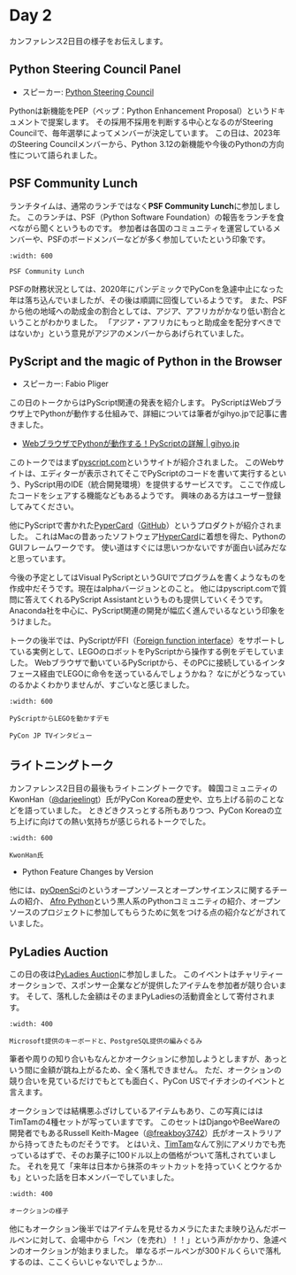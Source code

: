 # Day 2

カンファレンス2日目の様子をお伝えします。

## Python Steering Council Panel

* スピーカー: [Python Steering Council](https://us.pycon.org/2023/about/keynote-speakers/#python-steering-council)

Pythonは新機能をPEP（ペップ：Python Enhancement Proposal）というドキュメントで提案します。
その採用不採用を判断する中心となるのがSteering Councilで、毎年選挙によってメンバーが決定しています。
この日は、2023年のSteering Councilメンバーから、Python 3.12の新機能や今後のPythonの方向性について語られました。

## PSF Community Lunch

ランチタイムは、通常のランチではなく**PSF Community Lunch**に参加しました。
このランチは、PSF（Python Software Foundation）の報告をランチを食べながら聞くというものです。
参加者は各国のコミュニティを運営しているメンバーや、PSFのボードメンバーなどが多く参加していたという印象です。

```{figure} images/psf-lunch.jpg
:width: 600

PSF Community Lunch
```

PSFの財務状況としては、2020年にパンデミックでPyConを急遽中止になった年は落ち込んでいましたが、その後は順調に回復しているようです。
また、PSFから他の地域への助成金の割合としては、アジア、アフリカがかなり低い割合ということがわかりました。
「アジア・アフリカにもっと助成金を配分すべきではないか」という意見がアジアのメンバーからあげられていました。

## PyScript and the magic of Python in the Browser

* スピーカー: Fabio Pliger

この日のトークからはPyScript関連の発表を紹介します。
PyScriptはWebブラウザ上でPythonが動作する仕組みで、詳細については筆者がgihyo.jpで記事に書きました。

* [WebブラウザでPythonが動作する！PyScriptの詳解 | gihyo.jp](https://gihyo.jp/article/2023/04/monthly-python-2304)

このトークではまず[pyscript.com](https://pyscript.com/)というサイトが紹介されました。
このWebサイトは、エディターが表示されてそこでPyScriptのコードを書いて実行するという、PyScript用のIDE（統合開発環境）を提供するサービスです。
ここで作成したコードをシェアする機能などもあるようです。
興味のある方はユーザー登録してみてください。

他にPyScriptで書かれた[PyperCard](https://pyscript.github.io/pypercard/)（[GitHub](https://github.com/pyscript/pypercard)）というプロダクトが紹介されました。
これはMacの昔あったソフトウェア[HyperCard](https://ja.wikipedia.org/wiki/HyperCard)に着想を得た、PythonのGUIフレームワークです。
使い道はすぐには思いつかないですが面白い試みだなと思っています。

今後の予定としてはVisual PyScriptというGUIでプログラムを書くようなものを作成中だそうです。現在はalphaバージョンとのこと。
他にはpyscript.comで質問に答えてくれるPyScript Assistantというものも提供していくそうです。
Anaconda社を中心に、PyScript関連の開発が幅広く進んでいるなという印象をうけました。

トークの後半では、PyScriptがFFI（[Foreign function interface](https://ja.wikipedia.org/wiki/Foreign_function_interface)）をサポートしている実例として、LEGOのロボットをPyScriptから操作する例をデモしていました。
Webブラウザで動いているPyScriptから、そのPCに接続しているインタフェース経由でLEGOに命令を送っているんでしょうかね？
なにがどうなっていのるかよくわかりませんが、すごいなと感じました。

```{figure} images/pyscript-lego.jpg
:width: 600

PyScriptからLEGOを動かすデモ
```

```{admonition} コラムタイトルを書く(terada担当)
PyCon JP TVインタビュー
```

## ライトニングトーク

カンファレンス2日目の最後もライトニングトークです。
韓国コミュニティのKwonHan（[@darjeelingt](https://twitter.com/darjeelingt)）氏がPyCon Koreaの歴史や、立ち上げる前のことなどを語っていました。
ときどきクスっとする所もありつつ、PyCon Koreaの立ち上げに向けての熱い気持ちが感じられるトークでした。

```{figure} images/kwonhan.jpg
:width: 600

KwonHan氏
```


* Python Feature Changes by Version

他には、[pyOpenSci](https://www.pyopensci.org/)のというオープンソースとオープンサイエンスに関するチームの紹介、
[Afro Python](https://afropython.org/)という黒人系のPythonコミュニティの紹介、オープンソースのプロジェクトに参加してもらうために気をつける点の紹介などがされていました。
  
## PyLadies Auction

この日の夜は[PyLadies Auction](https://us.pycon.org/2023/events/pyladies-auction/)に参加しました。
このイベントはチャリティーオークションで、スポンサー企業などが提供したアイテムを参加者が競り合います。
そして、落札した金額はそのままPyLadiesの活動資金として寄付されます。

```{figure} images/items.jpg
:width: 400

Microsoft提供のキーボードと、PostgreSQL提供の編みぐるみ
```

筆者や周りの知り合いもなんとかオークションに参加しようとしますが、あっという間に金額が跳ね上がるため、全く落札できません。
ただ、オークションの競り合いを見ているだけでもとても面白く、PyCon USでイチオシのイベントと言えます。

オークションでは結構悪ふざけしているアイテムもあり、この写真にははTimTamの4種セットが写っていますです。
このセットはDjangoやBeeWareの開発者でもあるRussell Keith-Magee（[@freakboy3742](https://twitter.com/freakboy3742)）氏がオーストラリアから持ってきたものだそうです。
とはいえ、[TimTam](https://ja.wikipedia.org/wiki/%E3%83%86%E3%82%A3%E3%83%A0%E3%82%BF%E3%83%A0)なんて別にアメリカでも売っているはずで、そのお菓子に100ドル以上の価格がついて落札されていました。
それを見て「来年は日本から抹茶のキットカットを持っていくとウケるかも」といった話を日本メンバーでしていました。

```{figure} images/auction.jpg
:width: 400

オークションの様子
```

他にもオークション後半ではアイテムを見せるカメラにたまたま映り込んだボールペンに対して、会場中から「ペン（を売れ）！！」という声がかかり、急遽ペンのオークションが始まりました。
単なるボールペンが300ドルくらいで落札するのは、ここくらいじゃないでしょうか…

